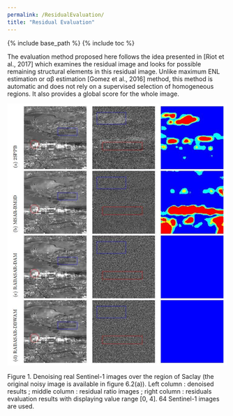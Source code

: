 ```yaml
---
permalink: /ResidualEvaluation/
title: "Residual Evaluation"
---
```


{% include base_path %}
{% include toc %}


The evaluation method proposed here follows the idea presented in [Riot et al., 2017]
which examines the residual image and looks for possible remaining structural elements
in this residual image. Unlike maximum ENL estimation or αβ estimation [Gomez
et al., 2016] method, this method is automatic and does not rely on a supervised
selection of homogeneous regions. It also provides a global score for the whole image.


![changeAreaDetection](/images/residualEvaluation.jpg)

Figure 1. Denoising real Sentinel-1 images over the region of Saclay (the original noisy
image is available in figure 6.2(a)). Left column : denoised results ; middle column : residual
ratio images ; right column : residuals evaluation results with displaying value range [0, 4].
64 Sentinel-1 images are used.
